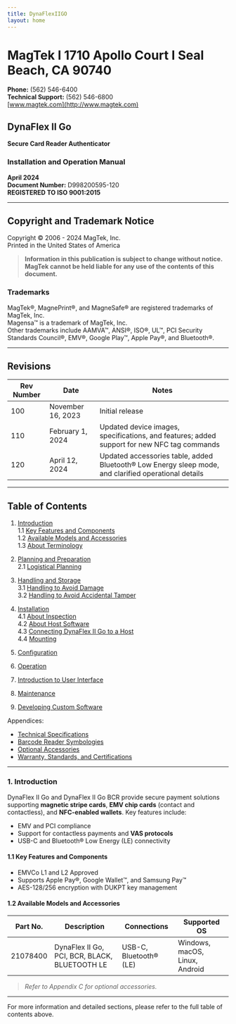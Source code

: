 ```yaml
---
title: DynaFlexIIGO
layout: home
---
```


# MagTek I 1710 Apollo Court I Seal Beach, CA 90740  
**Phone:** (562) 546-6400  
**Technical Support:** (562) 546-6800  
[www.magtek.com](http://www.magtek.com)  

## **DynaFlex II Go**  
**Secure Card Reader Authenticator**  
### **Installation and Operation Manual**  
**April 2024**  
**Document Number:** D998200595-120  
**REGISTERED TO ISO 9001:2015**

---

## **Copyright and Trademark Notice**  

Copyright © 2006 - 2024 MagTek, Inc.  
Printed in the United States of America  

> **Information in this publication is subject to change without notice. MagTek cannot be held liable for any use of the contents of this document.**  

### **Trademarks**  
MagTek®, MagnePrint®, and MagneSafe® are registered trademarks of MagTek, Inc.  
Magensa™ is a trademark of MagTek, Inc.  
Other trademarks include AAMVA™, ANSI®, ISO®, UL™, PCI Security Standards Council®, EMV®, Google Play™, Apple Pay®, and Bluetooth®.  

---

## **Revisions**  
| Rev Number | Date           | Notes                                                                                                   |
|------------|----------------|---------------------------------------------------------------------------------------------------------|
| 100        | November 16, 2023 | Initial release                                                                                      |
| 110        | February 1, 2024  | Updated device images, specifications, and features; added support for new NFC tag commands           |
| 120        | April 12, 2024    | Updated accessories table, added Bluetooth® Low Energy sleep mode, and clarified operational details |

---

## **Table of Contents**

1. [Introduction](#1-introduction)  
    1.1 [Key Features and Components](#11-key-features-and-components)  
    1.2 [Available Models and Accessories](#12-available-models-and-accessories)  
    1.3 [About Terminology](#13-about-terminology)  

2. [Planning and Preparation](#2-planning-and-preparation)  
    2.1 [Logistical Planning](#21-logistical-planning)  

3. [Handling and Storage](#3-handling-and-storage)  
    3.1 [Handling to Avoid Damage](#31-handling-to-avoid-damage)  
    3.2 [Handling to Avoid Accidental Tamper](#32-handling-to-avoid-accidental-tamper)  

4. [Installation](#4-installation)  
    4.1 [About Inspection](#41-about-inspection)  
    4.2 [About Host Software](#42-about-host-software)  
    4.3 [Connecting DynaFlex II Go to a Host](#43-connecting-dynaflex-ii-go-to-a-host)  
    4.4 [Mounting](#44-mounting)  

5. [Configuration](#5-configuration)  

6. [Operation](#6-operation)  

7. [Introduction to User Interface](#7-introduction-to-user-interface)  

8. [Maintenance](#8-maintenance)  

9. [Developing Custom Software](#9-developing-custom-software)  

Appendices:  
- [Technical Specifications](#appendix-a-technical-specifications)  
- [Barcode Reader Symbologies](#appendix-b-barcode-reader-symbologies)  
- [Optional Accessories](#appendix-c-optional-accessories)  
- [Warranty, Standards, and Certifications](#appendix-d-warranty-standards-and-certifications)  

---

### **1. Introduction**  
DynaFlex II Go and DynaFlex II Go BCR provide secure payment solutions supporting **magnetic stripe cards**, **EMV chip cards** (contact and contactless), and **NFC-enabled wallets**. Key features include:  
- EMV and PCI compliance  
- Support for contactless payments and **VAS protocols**  
- USB-C and Bluetooth® Low Energy (LE) connectivity  

#### **1.1 Key Features and Components**  
- EMVCo L1 and L2 Approved  
- Supports Apple Pay®, Google Wallet™, and Samsung Pay™  
- AES-128/256 encryption with DUKPT key management  

#### **1.2 Available Models and Accessories**  
| Part No.   | Description                                   | Connections              | Supported OS        |
|------------|-----------------------------------------------|--------------------------|---------------------|
| 21078400   | DynaFlex II Go, PCI, BCR, BLACK, BLUETOOTH LE | USB-C, Bluetooth® (LE)   | Windows, macOS, Linux, Android |

> *Refer to Appendix C for optional accessories.*

---

For more information and detailed sections, please refer to the full table of contents above.
